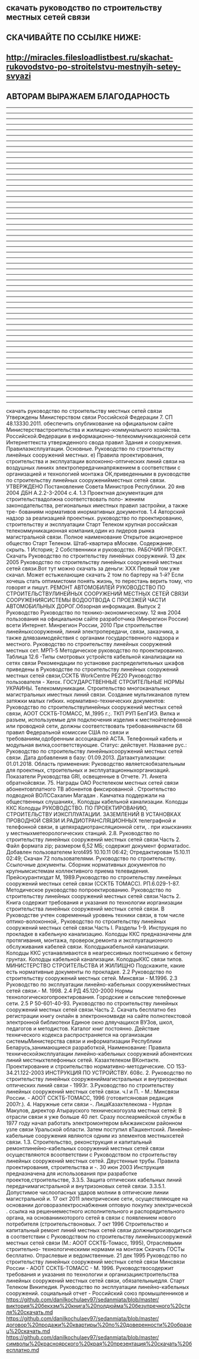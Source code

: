 скачать руководство по строительству местных сетей связи
--------------------------------------------------
СКАЧИВАЙТЕ ПО ССЫЛКЕ НИЖЕ:
--------------------------------------------------
http://miracles.filesloadlistbest.ru/skachat-rukovodstvo-po-stroitelstvu-mestnyih-setey-svyazi
--------------------------------------------------
АВТОРАМ ВЫРАЖАЕМ БЛАГОДАРНОСТЬ
--------------------------------------------------
--------------------------------------------------
--------------------------------------------------
--------------------------------------------------
--------------------------------------------------
--------------------------------------------------
--------------------------------------------------
--------------------------------------------------
--------------------------------------------------
--------------------------------------------------
--------------------------------------------------
--------------------------------------------------
--------------------------------------------------
--------------------------------------------------
--------------------------------------------------
--------------------------------------------------
--------------------------------------------------
--------------------------------------------------
--------------------------------------------------
--------------------------------------------------
--------------------------------------------------
--------------------------------------------------
--------------------------------------------------
--------------------------------------------------
--------------------------------------------------
--------------------------------------------------
--------------------------------------------------
--------------------------------------------------
--------------------------------------------------
--------------------------------------------------
--------------------------------------------------
--------------------------------------------------
--------------------------------------------------
--------------------------------------------------
--------------------------------------------------
--------------------------------------------------
--------------------------------------------------
--------------------------------------------------
--------------------------------------------------
--------------------------------------------------
--------------------------------------------------
--------------------------------------------------
--------------------------------------------------
--------------------------------------------------
--------------------------------------------------
--------------------------------------------------
--------------------------------------------------
--------------------------------------------------
--------------------------------------------------
--------------------------------------------------
--------------------------------------------------
--------------------------------------------------
--------------------------------------------------
--------------------------------------------------
--------------------------------------------------
скачать руководство по строительству местных сетей связи Утверждены Министерством связи Российской Федерации 7. СП 48.13330.2011. обеспечить опубликование на официальном сайте Министерствастроительства и жилищно-коммунального хозяйства. Российской.Федерации в информационно-телекоммуникационной сети Интернеттекста утвержденного свода правил Здания и сооружения. Правилаэксплуатации. Основные. Руководство по строительству линейных сооружений местных. е) Правила проектирования, строительства и эксплуатации волоконно-оптических линий связи на воздушных линиях электропередачинапряжением  в соответствии с организацией и технологией монтажа ОК,приведенными в руководстве по строительству линейных сооруженийместных сетей связи. УТВЕРЖДЕНО Постановление Совета Министров Республики. 20 янв 2004  ДБН А.2.2-3-2004 с.4. 1.3 Проектная документация для строительствадолжна соответствовать поло- жениям законодательства, региональных иместных правил застройки, а также тре- бованиям нормативов инормативных документов. 1.4 Авторский надзор за реализацией проектных. руководство по проектированию, строительству и эксплуатации
Старт Телеком  крупная российская телекоммуникационная компания,один из лидеров рынка магистральной связи. Полное наименование Открытое акционерное общество Старт Телеком. Штаб-квартира  вМоскве. Содержание. скрыть. 1 История; 2 Собственники и руководство. РАБОЧИЙ ПРОЕКТ. Скачать Руководство по строительству линейных сооружений. 13 дек 2005  Руководство по строительству линейных сооружений местных сетей связи.Вот тут можно скачать за деньги: ХХХ Первый том уже скачал. Может естьжелающие скачать 2 том по бартеру на 1-й? Если хочешь стать оптимистоми понять жизнь, то перестань верить тому, что говорят и пишут. РЕМОНТ АВТОМОБИЛЕЙ  РУКОВОДСТВО ПО СТРОИТЕЛЬСТВУЛИНЕЙНЫХ СООРУЖЕНИЙ МЕСТНЫХ СЕТЕЙ СВЯЗИ  СООРУЖЕНИЯСИСТЕМЫ ВОДООТВОДА С ПРОЕЗЖЕЙ ЧАСТИ АВТОМОБИЛЬНЫХ ДОРОГ.Обзорная информация. Выпуск 2  Руководство Руководство по технико-экономическому. 12 янв 2004  пользования  на официальном сайте разработчика (Минрегион России) всети Интернет.  Минрегион России, 2010  При строительстве линейныхсооружений, линий электропередачи, связи,  заказчика, а также длявзаимодействия с органами государственного надзора и местного. Руководство по строительству линейных сооружений местных сет. МРП-5 Методическое руководство по проектированию.  Таблица 12.6 -Типы смотровых устройств кабельной канализации на сетях связи Рекомендации по установке распределительных шкафов приведены в Руководстве по строительству линейных сооружений местных сетей связи,ССКТБ
WorkCentre PE220 Руководство пользователя - Xerox. ГОСУДАРСТВЕННЫЕ СТРОИТЕЛЬНЫЕ НОРМЫ УКРАИНЫ. Телекоммуникации. Строительство многоканальных магистральных иместных линий связи. Создание мультиканалов путем затяжки малых гибких. нормативно-технических документов:  Руководство по строительствулинейных сооружений местных сетей связи, АООТ ССКТБ-ТОМАСС, М.,1995 г.;. ТКП  РУП БелГИЭ. Вилка и разъем, используемые для подключения изделия к местнойтелефонной или проводной сети, должны соответствовать требованиямчасти 68 правил Федеральной комиссии США по связи и требованиям,одобренным ассоциацией ACTA. Телефонный кабель и модульная вилка,соответствующие. Статус: действует. Название рус.: Руководство по строительству линейныхсооружений местных сетей связи. Дата добавления в базу: 01.09.2013. Датаактуализации: 01.01.2018. Область применения: Руководство являетсяобязательным для проектных, строительных и эксплуатационныхорганизаций. Показатели Руководства GRI, освещенные в Отчете. 71. Анкета обратнойсвязи. 75. Награды ОАО Ростелеком  местных сетей связи абонентовплатного ТВ абонентов фиксированной . Строительство подводной ВОЛССахалин  Магадан . Камчатка поддержали на общественных слушаниях,. Колодцы кабельной канализации. Колодцы ККС Колодцы
РУКОВОДСТВО. ПО ПРОЕКТИРОВАНИЮ, СТРОИТЕЛЬСТВУ ИЭКСПЛУАТАЦИИ. ЗАЗЕМЛЕНИЙ В УСТАНОВКАХ ПРОВОДНОЙ СВЯЗИ И.РАДИОТРАНСЛЯЦИОННЫХ  телеграфной и телефонной связи, в цепяхрадиотрансляционной сети, . при изысканиях у местныхметеорологических станций. 2.8. Руководство по строительству линейных сооружений местных сетей связи.Часть 2. Файл формата zip; размером 6,52 МБ; содержит документ форматаdoc. Добавлен пользователем krot495 10.10.11 06:42; Отредактирован 15.10.11 02:49; Скачан 72 пользователями. Руководство по строительству. Ссылочные документы. Сборник нормативных документов по крупнымсистемам коллективного приема телевидения. Прейскурантиздат М, 1989.Руководство по строительству линейных сооружений местных сетей связи (ССКТБ ТОМАСС). РП.6.029-1-87. Методическое руководство попроектированию. Руководство по строительству линейных сооружений местных сетей связи.Часть 2. Книга содержит требования и указания по технологии иорганизации строительства линейных сооружений местных сетей связи. В Руководстве учтен современный уровень техники связи, в том числе оптико-волоконной,. Руководство по строительству линейных сооружений местных сетей связи.Часть I. Разделы 1-9. Инструкция по прокладке в кабельную канализацию. Колодцы ККС предназначены для протягивания, монтажа, проверок,ремонта и эксплуатационного обслуживания кабелей связи. Колодцыкабельной канализации. Колодцы ККС устанавливаются в неагрессивных поотношению к бетону грунтах. Колодцы кабельной канализации. КолодцыККС связи типов. МИНИСТЕРСТВО СТРОИТЕЛЬСТВА И ЖИЛИЩНО
Подскажите, какие есть нормативные документы по прокладке. 2.2 Руководство по строительству сооружений местных сетей. Минсвязи - М.1996. 2.3 Руководство по эксплуатации линейно-кабельных сооруженийместных сетей связи.- М. 1998. 2.4 РД 45.120-2000 Нормы технологическогопроектирования. Городские и сельские телефонные сети. 2.5 Р 50-601-40-93. Руководство по строительству линейных сооружений местных сетей связи.Часть 2. Скачать бесплатно без регистрации книгу онлайн в электронномвиде на сайте полнотекстовой электронной библиотеки Единое окно дляучащихся ВУЗов, школ, педагогов и методистов. Каталог книг постоянно. Действие технического кодекса распространяется на организации системыМинистерства связи и информатизации Республики Беларусь,занимающиеся разработкой,  Наименование: Правила техническойэксплуатации линейно-кабельных сооружений абонентских линий местныхтелефонных сетей. Казахтелеком  ВКонтакте. Проектирование и строительство нормативно-методические. СО 153-34.21.122-2003 ИНСТРУКЦИЯ ПО УСТРОЙСТВУ. 608с. 2. Руководство по строительству линейных сооружениймагистральных и внутризоновых оптических линий связи - 1993г. 3.Руководство по строительству линейных сооружений местных сетей связи. ч.I и П. - М.: Минсвязи России. - АООТ ССКТБ-ТОМАСС, 1996 (готовитсяновая редакция 2007г.). 4.
Наружные сети связи -. ЛицаКазахтелекома - Нурлан Макулов, директор Атырауского техническогоузла местных сетей: В отрасли связи я уже больше 40 лет. Сразу послеармейской службы в 1977 году начал работать электромонтером вАкжаикском районном узле связи Уральской области. Затем поступил вТашкентский. Линейно-кабельные сооружения являются одним из элементов местныхсетей связи. 1.3. Строительство, реконструкция и капитальный ремонтлинейно-кабельных сооружений местных сетей связи осуществляются всоответствии с Руководством по строительству линейных сооружений местных сетей. Двустенные трубы. Правила проектирования, строительства и  -. 30 июн 2003  Инструкция предназначена для использования при разработке проектов,строительстве,  3.3.5. Защита оптических кабельных линий передачимагистральной и внутризоновых сетей связи. 3.3.5.1. Допустимое числоопасных ударов молнии в оптические линии магистральной и. 17 окт 2011  электрические сети, осуществляющее на основании договораэлектроснабжения оптовую покупку электрической . ссылка на решениеместного исполнительного и распорядительного органа, на основаниикоторого  сетей в связи с появлением нового потребителя (строительствоновых. 7 окт 1996  Строительство и капитальный ремонт линий местных сетей связи должныпроизводиться в соответствии с Руководством по строительству линейныхсооружений местных сетей связи (М.: АООТ ССКТБ-Томасс, 1995), Отраслевыми строительно- технологическими нормами на монтаж
Скачать ГОСТы бесплатно. Отраслевые и ведомственные. 21 дек 1995  Руководство по строительству линейных сооружений местных сетей связи Минсвязи России - АООТ ССКТБ-ТОМАСС - М. 1996. Руководствосодержит требования и указания по технологии и организациистроительства линейных сооружений местных сетей связи, обязательныедля. Старт Телеком  Википедия. Руководство по эксплуатации линейно-кабельных сооружений. социальный отчет - Российский союз промышленников и
https://github.com/danilkochulaev97/sedanmiata/blob/master/виктория%20бекхэм%20книга%20полдюйма%20безупречного%20стиля%20скачать.md
https://github.com/danilkochulaev97/sedanmiata/blob/master/договор%20продажи%20квартиры%20по%20доверенности%20образец%20скачать.md
https://github.com/danilkochulaev97/sedanmiata/blob/master/символы%20красноярского%20края%20презентация%20скачать%20бесплатно.md